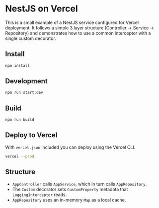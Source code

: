 # NestJS on Vercel

This is a small example of a NestJS service configured for Vercel deployment. It follows a simple 3 layer structure (Controller → Service → Repository) and demonstrates how to use a common interceptor with a single custom decorator.

## Install

```bash
npm install
```

## Development

```bash
npm run start:dev
```

## Build

```bash
npm run build
```

## Deploy to Vercel

With `vercel.json` included you can deploy using the Vercel CLI.

```bash
vercel --prod
```

## Structure

- `AppController` calls `AppService`, which in turn calls `AppRepository`.
- The `Custom` decorator sets `CustomProperty` metadata that `LoggingInterceptor` reads.
- `AppRepository` uses an in-memory `Map` as a local cache.

